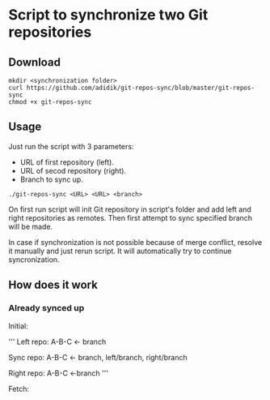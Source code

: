 # Script to synchronize two Git repositories 

## Download

```
mkdir <synchronization folder>
curl https://github.com/adidik/git-repos-sync/blob/master/git-repos-sync
chmod +x git-repos-sync
```

## Usage

Just run the script with 3 parameters:
* URL of first repository (left).
* URL of secod repository (right).
* Branch to sync up.

```
./git-repos-sync <URL> <URL> <branch>
```

On first run script will init Git repository in  script's folder and add left and right repositories as remotes. Then first attempt to sync specified branch will be made.

In case if synchronization is not possible because of merge conflict, resolve it manually and just rerun script. It will automatically try to continue syncronization.
 
## How does it work

### Already synced up

Initial:

'''
Left repo:  A-B-C <- branch

Sync repo:  A-B-C <-  branch, left/branch, right/branch

Right repo: A-B-C <-branch
'''

Fetch: 








